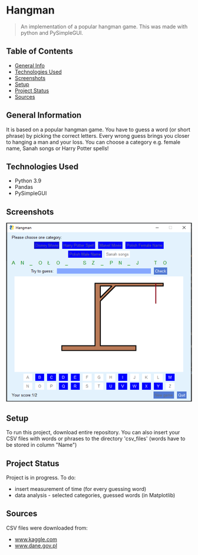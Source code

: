 # Hangman
> An implementation of a popular hangman game. This was made with python and PySimpleGUI.

## Table of Contents
* [General Info](#general-information)
* [Technologies Used](#technologies-used)
* [Screenshots](#screenshots)
* [Setup](#setup)
* [Project Status](#project-status)
* [Sources](#sources)



## General Information
It is based on a popular hangman game. You have to guess a word (or short phrase) by picking the correct letters. Every wrong guess brings you closer to hanging a man and your loss. You can choose a category e.g. female name, Sanah songs or Harry Potter spells!


## Technologies Used
- Python 3.9
- Pandas
- PySimpleGUI


## Screenshots
![Hangman](./screen.png)



## Setup
To run this project, download entire repository. You can also insert your CSV files with words or phrases to the directory 'csv_files' (words have to be stored in column "Name")



## Project Status
Project is in progress.
To do:
- insert measurement of time (for every guessing word)
- data analysis - selected categories, guessed words (in Matplotlib)



## Sources
CSV files were downloaded from:
- www.kaggle.com
- www.dane.gov.pl

